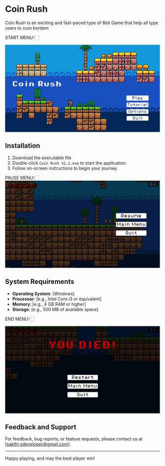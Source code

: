 # Coin Rush 

Coin Rush is an exciting and fast-paced type of 8bit Game that help all type users to cure bordem

START MENU👇🏻

![image alt](https://github.com/sakthigdeveloper/Coin-Rush/blob/main/Start%20Menu.png?raw=true)

## Installation
1. Download the executable file
2. Double-click `Coin Rush V2.2.exe` to start the application.
3. Follow on-screen instructions to begin your journey.

PAUSE MENU👇🏻   
![image alt](https://github.com/sakthigdeveloper/Coin-Rush/blob/main/Pause%20Menu.png?raw=true)


## System Requirements
- **Operating System**: [Windows]
- **Processor**: [e.g., Intel Core i3 or equivalent]
- **Memory**: [e.g., 4 GB RAM or higher]
- **Storage**: [e.g., 500 MB of available space]

 END  MENU👇🏻 

![image alt](https://github.com/sakthigdeveloper/Coin-Rush/blob/main/Die%20menu.png?raw=true)





## Feedback and Support
For feedback, bug reports, or feature requests, please contact us at [sakthi.gdeveloper@gmail.com].

---

Happy playing, and may the best player win!
